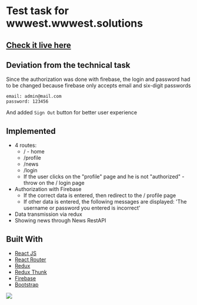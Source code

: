 # Test task for wwwest.wwwest.solutions

## [Check it live here](https://react-test-task-60bb0.firebaseapp.com/)

## Deviation from the technical task

Since the authorization was done with firebase, the login and password had to be changed because firebase only accepts email and six-digit passwords

```
email: admin@mail.com
password: 123456
```
And added ``Sign Out`` button for better user experience

## Implemented
- 4 routes:
  - / - home
  - /profile
  - /news
  - /login
  - If the user clicks on the "profile" page and he is not "authorized" - throw on the / login page
- Authorization with Firebase
  - If the correct data is entered, then redirect to the / profile page
  - If other data is entered, the following messages are displayed: 'The username or password you entered is incorrect'
- Data transmission via redux 
- Showing news through News RestAPI 


## Built With

- [React JS](https://reactjs.org/)
- [React Router](https://github.com/ReactTraining/react-router)
- [Redux](https://redux.js.org/)
- [Redux Thunk](https://github.com/reduxjs/redux-thunk)
- [Firebase](https://firebase.google.com/)
- [Bootstrap](https://getbootstrap.com/)

<img src="https://i.imgur.com/f6AQsuQ.jpg">
